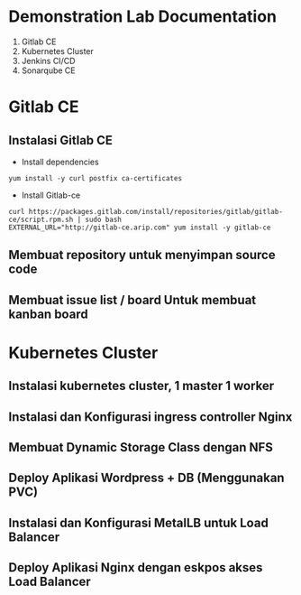 # Demonstration Lab Documentation
  1. Gitlab CE
  2. Kubernetes Cluster
  3. Jenkins CI/CD
  4. Sonarqube CE
# Gitlab CE
## Instalasi Gitlab CE
  
  - Install dependencies 
  ```console
  yum install -y curl postfix ca-certificates
  ```
  
  - Install Gitlab-ce
  ```console
  curl https://packages.gitlab.com/install/repositories/gitlab/gitlab-ce/script.rpm.sh | sudo bash
  EXTERNAL_URL="http://gitlab-ce.arip.com" yum install -y gitlab-ce
  ```
  
## Membuat repository untuk menyimpan source code

## Membuat issue list / board Untuk membuat kanban board
# Kubernetes Cluster
## Instalasi kubernetes cluster, 1 master 1 worker
## Instalasi dan Konfigurasi ingress controller Nginx
## Membuat Dynamic Storage Class dengan NFS
## Deploy Aplikasi Wordpress + DB (Menggunakan PVC)
## Instalasi dan Konfigurasi MetalLB untuk Load Balancer
## Deploy Aplikasi Nginx dengan eskpos akses Load Balancer
